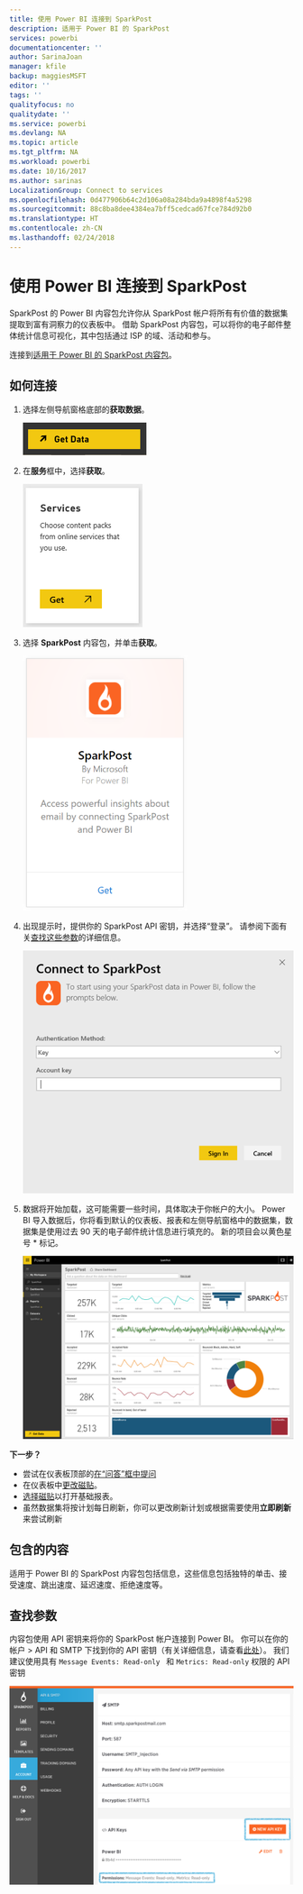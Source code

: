 ```yaml
---
title: 使用 Power BI 连接到 SparkPost
description: 适用于 Power BI 的 SparkPost
services: powerbi
documentationcenter: ''
author: SarinaJoan
manager: kfile
backup: maggiesMSFT
editor: ''
tags: ''
qualityfocus: no
qualitydate: ''
ms.service: powerbi
ms.devlang: NA
ms.topic: article
ms.tgt_pltfrm: NA
ms.workload: powerbi
ms.date: 10/16/2017
ms.author: sarinas
LocalizationGroup: Connect to services
ms.openlocfilehash: 0d477906b64c2d106a08a284bda9a4898f4a5298
ms.sourcegitcommit: 88c8ba8dee4384ea7bff5cedcad67fce784d92b0
ms.translationtype: HT
ms.contentlocale: zh-CN
ms.lasthandoff: 02/24/2018
---
```

# <a name="connect-to-sparkpost-with-power-bi"></a>使用 Power BI 连接到 SparkPost
SparkPost 的 Power BI 内容包允许你从 SparkPost 帐户将所有有价值的数据集提取到富有洞察力的仪表板中。 借助 SparkPost 内容包，可以将你的电子邮件整体统计信息可视化，其中包括通过 ISP 的域、活动和参与。

连接到[适用于 Power BI 的 SparkPost 内容包](https://app.powerbi.com/getdata/services/spark-post)。

## <a name="how-to-connect"></a>如何连接
1. 选择左侧导航窗格底部的**获取数据**。
   
   ![](media/service-connect-to-sparkpost/getdata.png)
2. 在**服务**框中，选择**获取**。
   
   ![](media/service-connect-to-sparkpost/services.png)
3. 选择 **SparkPost** 内容包，并单击**获取**。 
   
   ![](media/service-connect-to-sparkpost/sparkpost.png)
4. 出现提示时，提供你的 SparkPost API 密钥，并选择“登录”。 请参阅下面有关[查找这些参数](#FindingParams)的详细信息。
   
   ![](media/service-connect-to-sparkpost/creds.png)
5. 数据将开始加载，这可能需要一些时间，具体取决于你帐户的大小。 Power BI 导入数据后，你将看到默认的仪表板、报表和左侧导航窗格中的数据集，数据集是使用过去 90 天的电子邮件统计信息进行填充的。 新的项目会以黄色星号 \* 标记。
   
   ![](media/service-connect-to-sparkpost/dashboard.png)

**下一步？**

* 尝试在仪表板顶部的[在“问答”框中提问](power-bi-q-and-a.md)
* 在仪表板中[更改磁贴](service-dashboard-edit-tile.md)。
* [选择磁贴](service-dashboard-tiles.md)以打开基础报表。
* 虽然数据集将按计划每日刷新，你可以更改刷新计划或根据需要使用**立即刷新**来尝试刷新

## <a name="whats-included"></a>包含的内容
适用于 Power BI 的 SparkPost 内容包包括信息，这些信息包括独特的单击、接受速度、跳出速度、延迟速度、拒绝速度等。

<a name="FindingParams"></a>

## <a name="finding-parameters"></a>查找参数
内容包使用 API 密钥来将你的 SparkPost 帐户连接到 Power BI。 你可以在你的帐户 \> API 和 SMTP 下找到你的 API 密钥（有关详细信息，请查看[此处](https://support.sparkpost.com/customer/portal/articles/1933377-create-api-keys)）。 我们建议使用具有 `Message Events: Read-only ` 和 `Metrics: Read-only` 权限的 API 密钥

![](media/service-connect-to-sparkpost/sparkpost1.png)

